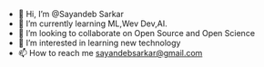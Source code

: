 - 👋 Hi, I’m @Sayandeb Sarkar
- 🌱 I’m currently learning ML,Wev Dev,AI.
- 👯 I’m looking to collaborate on Open Source and Open Science
- 👀 I’m interested in learning new technology
- 📫 How to reach me sayandebsarkar@gmail.com

<!---
sayandebju25/sayandebju25 is a ✨ special ✨ repository because its `README.md` (this file) appears on your GitHub profile.
You can click the Preview link to take a look at your changes.
--->
